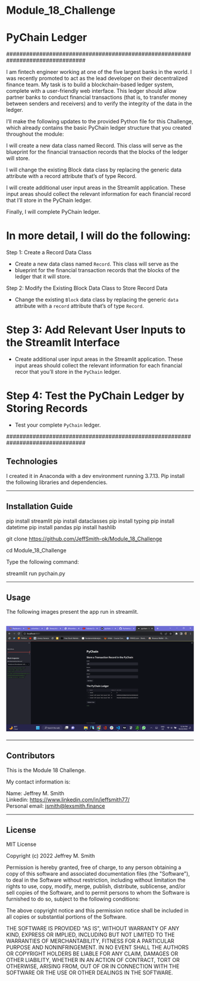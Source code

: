 # Module_18_Challenge

# PyChain Ledger

################################################################################

I am fintech engineer working at one of the five largest banks in the world. I was recently promoted to act as the lead developer on their decentralized finance team. My task is to build a blockchain-based ledger system, complete with a user-friendly web interface. This ledger should allow partner banks to conduct financial transactions (that is, to transfer money between senders and receivers) and to verify the integrity of the data in the ledger.

I’ll make the following updates to the provided Python file for this Challenge, which already contains the basic PyChain ledger structure that you created throughout the module:

I will create a new data class named Record. This class will serve as the blueprint for the financial transaction records that the blocks of the ledger will store.

I will change the existing Block data class by replacing the generic data attribute with a record attribute that’s of type Record.

I will create additional user input areas in the Streamlit application. These input areas should collect the relevant information for each financial record that I’ll store in the PyChain ledger.

Finally, I will complete PyChain ledger.

# In more detail, I will do the following:

Step 1: Create a Record Data Class

- Create a new data class named `Record`. This class will serve as the
- blueprint for the financial transaction records that the blocks of the ledger that it will store.

Step 2: Modify the Existing Block Data Class to Store Record Data

- Change the existing `Block` data class by replacing the generic `data` attribute with a `record` attribute that’s of type `Record`.

# Step 3: Add Relevant User Inputs to the Streamlit Interface

- Create additional user input areas in the Streamlit application. These input areas should collect the relevant information for each financial recor that you’ll store in the `PyChain` ledger.

# Step 4: Test the PyChain Ledger by Storing Records

- Test your complete `PyChain` ledger.

################################################################################

## Technologies

I created it in Anaconda with a dev environment running 3.7.13. Pip install the following libraries and dependencies.

---

## Installation Guide

pip install streamlit
pip install dataclasses
pip install typing
pip install datetime
pip install pandas
pip install hashlib

git clone https://github.com/JeffSmith-ok/Module_18_Challenge

cd Module_18_Challenge

Type the following command:

streamlit run pychain.py

---

## Usage

The following images present the app run in streamlit.

## ![Screenshot of the Jupyter Lab](Images/streamlit.png) </br>

---

## Contributors

This is the Module 18 Challenge.

My contact information is:

Name: Jeffrey M. Smith </br>
Linkedin: https://www.linkedin.com/in/jeffsmith77/ </br>
Personal email: jsmith@lexsmith.finance</br>

---

## License

MIT License

Copyright (c) 2022 Jeffrey M. Smith

Permission is hereby granted, free of charge, to any person obtaining a copy of this software and associated documentation files (the "Software"), to deal in the Software without restriction, including without limitation the rights to use, copy, modify, merge, publish, distribute, sublicense, and/or sell
copies of the Software, and to permit persons to whom the Software is furnished to do so, subject to the following conditions:

The above copyright notice and this permission notice shall be included in all copies or substantial portions of the Software.

THE SOFTWARE IS PROVIDED "AS IS", WITHOUT WARRANTY OF ANY KIND, EXPRESS OR IMPLIED, INCLUDING BUT NOT LIMITED TO THE WARRANTIES OF MERCHANTABILITY, FITNESS FOR A PARTICULAR PURPOSE AND NONINFRINGEMENT. IN NO EVENT SHALL THE AUTHORS OR COPYRIGHT HOLDERS BE LIABLE FOR ANY CLAIM, DAMAGES OR OTHER LIABILITY, WHETHER IN AN ACTION OF CONTRACT, TORT OR OTHERWISE, ARISING FROM, OUT OF OR IN CONNECTION WITH THE SOFTWARE OR THE USE OR OTHER DEALINGS IN THE
SOFTWARE.

```

```
